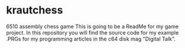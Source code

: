 # krautchess
6510 assembly chess game
This is going to be a ReadMe for my game project. In this repository you will find the source code for my example .PRGs for my programming articles in the c64 disk mag "Digital Talk".
